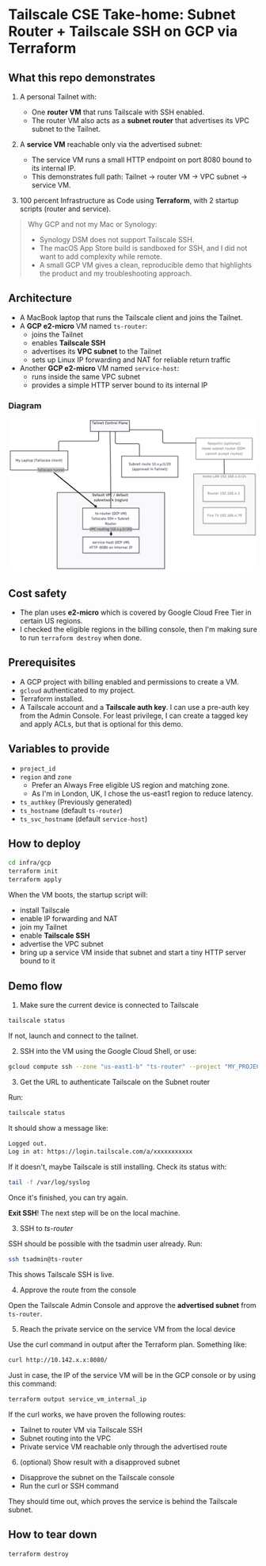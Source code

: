 # Tailscale CSE Take-home: Subnet Router + Tailscale SSH on GCP via Terraform

## What this repo demonstrates

1. A personal Tailnet with:
   * One **router VM** that runs Tailscale with SSH enabled.
   * The router VM also acts as a **subnet router** that advertises its VPC subnet to the Tailnet.

2. A **service VM** reachable only via the advertised subnet:
   * The service VM runs a small HTTP endpoint on port 8080 bound to its internal IP.
   * This demonstrates full path: Tailnet → router VM → VPC subnet → service VM.

3. 100 percent Infrastructure as Code using **Terraform**, with 2 startup scripts (router and service).


> Why GCP and not my Mac or Synology:
>
> * Synology DSM does not support Tailscale SSH.
> * The macOS App Store build is sandboxed for SSH, and I did not want to add complexity while remote.
> * A small GCP VM gives a clean, reproducible demo that highlights the product and my troubleshooting approach.

## Architecture

* A MacBook laptop that runs the Tailscale client and joins the Tailnet.
* A **GCP e2-micro** VM named `ts-router`:
  * joins the Tailnet
  * enables **Tailscale SSH**
  * advertises its **VPC subnet** to the Tailnet
  * sets up Linux IP forwarding and NAT for reliable return traffic
* Another **GCP e2-micro** VM named `service-host`:
  * runs inside the same VPC subnet
  * provides a simple HTTP server bound to its internal IP

### Diagram

![Architecture diagram](diagram/architecture.png)


## Cost safety

* The plan uses **e2-micro** which is covered by Google Cloud Free Tier in certain US regions.
* I checked the eligible regions in the billing console, then I'm making sure to run `terraform destroy` when done.


## Prerequisites

* A GCP project with billing enabled and permissions to create a VM.
* `gcloud` authenticated to my project.
* Terraform installed.
* A Tailscale account and a **Tailscale auth key**. I can use a pre-auth key from the Admin Console.
  For least privilege, I can create a tagged key and apply ACLs, but that is optional for this demo.

## Variables to provide

* `project_id`
* `region` and `zone`
  * Prefer an Always Free eligible US region and matching zone.
  * As I'm in London, UK, I chose the us-east1 region to reduce latency.
* `ts_authkey` (Previously generated)
* `ts_hostname` (default `ts-router`)
* `ts_svc_hostname` (default `service-host`)

## How to deploy

```bash
cd infra/gcp
terraform init
terraform apply
```

When the VM boots, the startup script will:

* install Tailscale
* enable IP forwarding and NAT
* join my Tailnet
* enable **Tailscale SSH**
* advertise the VPC subnet
* bring up a service VM inside that subnet and start a tiny HTTP server bound to it

## Demo flow

1. Make sure the current device is connected to Tailscale

```bash
tailscale status
```

If not, launch and connect to the tailnet.

2. SSH into the VM using the Google Cloud Shell, or use:

```bash
gcloud compute ssh --zone "us-east1-b" "ts-router" --project "MY_PROJECT_ID"
```

3. Get the URL to authenticate Tailscale on the Subnet router

Run:

```bash
tailscale status
```

It should show a message like:

```bash
Logged out.
Log in at: https://login.tailscale.com/a/xxxxxxxxxxx
```

If it doesn't, maybe Tailscale is still installing.
Check its status with:
```bash
tail -f /var/log/syslog 
```
Once it's finished, you can try again.

**Exit SSH**! The next step will be on the local machine.

3. SSH to *ts-router*

SSH should be possible with the tsadmin user already. Run:

```bash
ssh tsadmin@ts-router
```

This shows Tailscale SSH is live. 

4. Approve the route from the console

Open the Tailscale Admin Console and approve the **advertised subnet** from `ts-router`.

5. Reach the private service on the service VM from the local device

Use the curl command in output after the Terraform plan. Something like:

```bash
curl http://10.142.x.x:8080/
```

Just in case, the IP of the service VM will be in the GCP console or by using this command:

```bash
terraform output service_vm_internal_ip
```

If the curl works, we have proven the following routes:

* Tailnet to router VM via Tailscale SSH
* Subnet routing into the VPC
* Private service VM reachable only through the advertised route

6. (optional) Show result with a disapproved subnet

* Disapprove the subnet on the Tailscale console
* Run the curl or SSH command

They should time out, which proves the service is behind the Tailscale subnet.


## How to tear down

```bash
terraform destroy
```
